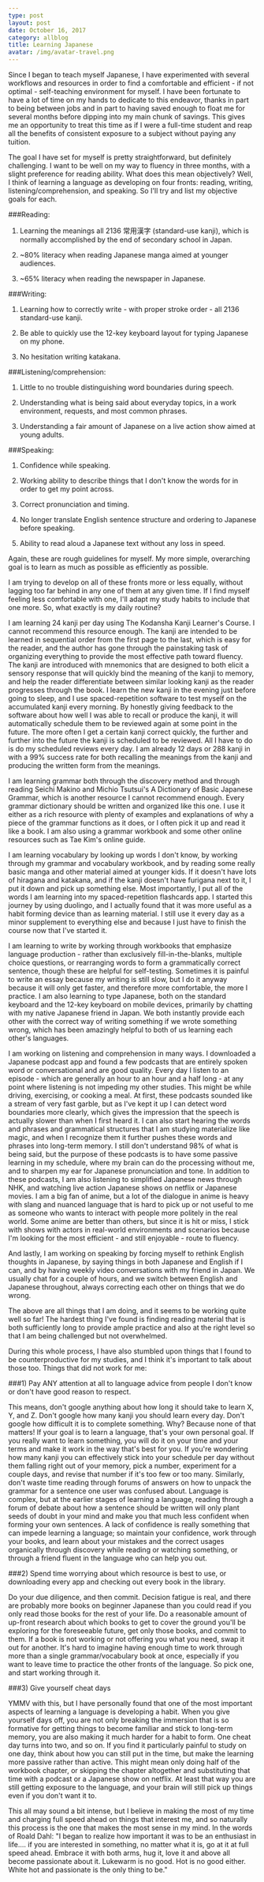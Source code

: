 ```yaml
---
type: post
layout: post
date: October 16, 2017
category: allblog
title: Learning Japanese
avatar: /img/avatar-travel.png
---
```


Since I began to teach myself Japanese, I have experimented with several workflows and resources in order to find a comfortable and efficient - if not optimal - self-teaching environment for myself. I have been fortunate to have a lot of time on my hands to dedicate to this endeavor, thanks in part to being between jobs and in part to having saved enough to float me for several months before dipping into my main chunk of savings. This gives me an opportunity to treat this time as if I were a full-time student and reap all the benefits of consistent exposure to a subject without paying any tuition.

The goal I have set for myself is pretty straightforward, but definitely challenging. I want to be well on my way to fluency in three months, with a slight preference for reading ability. What does this mean objectively? Well, I think of learning a language as developing on four fronts: reading, writing, listening/comprehension, and speaking. So I'll try and list my objective goals for each.

###Reading:

1) Learning the meanings all 2136 常用漢字 (standard-use kanji), which is normally accomplished by the end of secondary school in Japan.

2) ~80% literacy when reading Japanese manga aimed at younger audiences.

3) ~65% literacy when reading the newspaper in Japanese.


###Writing:

1) Learning how to correctly write - with proper stroke order - all 2136 standard-use kanji.

2) Be able to quickly use the 12-key keyboard layout for typing Japanese on my phone.

3) No hesitation writing katakana.


###Listening/comprehension:

1) Little to no trouble distinguishing word boundaries during speech.

2) Understanding what is being said about everyday topics, in a work environment, requests, and most common phrases.

3) Understanding a fair amount of Japanese on a live action show aimed at young adults.


###Speaking:

1) Confidence while speaking.

2) Working ability to describe things that I don't know the words for in order to get my point across.

3) Correct pronunciation and timing.

4) No longer translate English sentence structure and ordering to Japanese before speaking.

5) Ability to read aloud a Japanese text without any loss in speed.


Again, these are rough guidelines for myself. My more simple, overarching goal is to learn as much as possible as efficiently as possible. 

I am trying to develop on all of these fronts more or less equally, without lagging too far behind in any one of them at any given time. If I find myself feeling less comfortable with one, I'll adapt my study habits to include that one more. So, what exactly is my daily routine?

I am learning 24 kanji per day using The Kodansha Kanji Learner's Course. I cannot recommend this resource enough. The kanji are intended to be learned in sequential order from the first page to the last, which is easy for the reader, and the author has gone through the painstaking task of organizing everything to provide the most effective path toward fluency. The kanji are introduced with mnemonics that are designed to both elicit a sensory response that will quickly bind the meaning of the kanji to memory, and help the reader differentiate between similar looking kanji as the reader progresses through the book. I learn the new kanji in the evening just before going to sleep, and I use spaced-repetition software to test myself on the accumulated kanji every morning. By honestly giving feedback to the software about how well I was able to recall or produce the kanji, it will automatically schedule them to be reviewed again at some point in the future. The more often I get a certain kanji correct quickly, the further and further into the future the kanji is scheduled to be reviewed. All I have to do is do my scheduled reviews every day. I am already 12 days or 288 kanji in with a 99% success rate for both recalling the meanings from the kanji and producing the written form from the meanings.

I am learning grammar both through the discovery method and through reading Seichi Makino and Michio Tsutsui's A Dictionary of Basic Japanese Grammar, which is another resource I cannot recommend enough. Every grammar dictionary should be written and organized like this one. I use it either as a rich resource with plenty of examples and explanations of why a piece of the grammar functions as it does, or I often pick it up and read it like a book. I am also using a grammar workbook and some other online resources such as Tae Kim's online guide.

I am learning vocabulary by looking up words I don't know, by working through my grammar and vocabulary workbook, and by reading some really basic manga and other material aimed at younger kids. If it doesn't have lots of hiragana and katakana, and if the kanji doesn't have furigana next to it, I put it down and pick up something else. Most importantly, I put all of the words I am learning into my spaced-repetition flashcards app. I started this journey by using duolingo, and I actually found that it was more useful as a habit forming device than as learning material. I still use it every day as a minor supplement to everything else and because I just have to finish the course now that I've started it.

I am learning to write by working through workbooks that emphasize language production - rather than exclusively fill-in-the-blanks, multiple choice questions, or rearranging words to form a grammatically correct sentence, though these are helpful for self-testing. Sometimes it is painful to write an essay because my writing is still slow, but I do it anyway because it will only get faster, and therefore more comfortable, the more I practice. I am also learning to type Japanese, both on the standard keyboard and the 12-key keyboard on mobile devices, primarily by chatting with my native Japanese friend in Japan. We both instantly provide each other with the correct way of writing something if we wrote something wrong, which has been amazingly helpful to both of us learning each other's languages.

I am working on listening and comprehension in many ways. I downloaded a Japanese podcast app and found a few podcasts that are entirely spoken word or conversational and are good quality. Every day I listen to an episode - which are generally an hour to an hour and a half long - at any point where listening is not impeding my other studies. This might be while driving, exercising, or cooking a meal. At first, these podcasts sounded like a stream of very fast garble, but as I've kept it up I can detect word boundaries more clearly, which gives the impression that the speech is actually slower than when I first heard it. I can also start hearing the words and phrases and grammatical structures that I am studying materialize like magic, and when I recognize them it further pushes these words and phrases into long-term memory. I still don't understand 98% of what is being said, but the purpose of these podcasts is to have some passive learning in my schedule, where my brain can do the processing without me, and to sharpen my ear for Japanese pronunciation and tone. In addition to these podcasts, I am also listening to simplified Japanese news through NHK, and watching live action Japanese shows on netflix or Japanese movies. I am a big fan of anime, but a lot of the dialogue in anime is heavy with slang and nuanced language that is hard to pick up or not useful to me as someone who wants to interact with people more politely in the real world. Some anime are better than others, but since it is hit or miss, I stick with shows with actors in real-world environments and scenarios because I'm looking for the most efficient - and still enjoyable - route to fluency.

And lastly, I am working on speaking by forcing myself to rethink English thoughts in Japanese, by saying things in both Japanese and English if I can, and by having weekly video conversations with my friend in Japan. We usually chat for a couple of hours, and we switch between English and Japanese throughout, always correcting each other on things that we do wrong.

The above are all things that I am doing, and it seems to be working quite well so far! The hardest thing I've found is finding reading material that is both sufficiently long to provide ample practice and also at the right level so that I am being challenged but not overwhelmed.

During this whole process, I have also stumbled upon things that I found to be counterproductive for my studies, and I think it's important to talk about those too. Things that did not work for me:

###1) Pay ANY attention at all to language advice from people I don't know or don't have good reason to respect. 

This means, don't google anything about how long it should take to learn X, Y, and Z. Don't google how many kanji you should learn every day. Don't google how difficult it is to complete something. Why? Because none of that matters! If your goal is to learn a language, that's your own personal goal. If you really want to learn something, you will do it on your time and your terms and make it work in the way that's best for you. If you're wondering how many kanji you can effectively stick into your schedule per day without them falling right out of your memory, pick a number, experiment for a couple days, and revise that number if it's too few or too many. Similarly, don't waste time reading through forums of answers on how to unpack the grammar for a sentence one user was confused about. Language is complex, but at the earlier stages of learning a language, reading through a forum of debate about how a sentence should be written will only plant seeds of doubt in your mind and make you that much less confident when forming your own sentences. A lack of confidence is really something that can impede learning a language; so maintain your confidence, work through your books, and learn about your mistakes and the correct usages organically through discovery while reading or watching something, or through a friend fluent in the language who can help you out.

###2) Spend time worrying about which resource is best to use, or downloading every app and checking out every book in the library.

Do your due diligence, and then commit. Decision fatigue is real, and there are probably more books on beginner Japanese than you could read if you only read those books for the rest of your life. Do a reasonable amount of up-front research about which books to get to cover the ground you'll be exploring for the foreseeable future, get only those books, and commit to them. If a book is not working or not offering you what you need, swap it out for another. It's hard to imagine having enough time to work through more than a single grammar/vocabulary book at once, especially if you want to leave time to practice the other fronts of the language. So pick one, and start working through it.

###3) Give yourself cheat days

YMMV with this, but I have personally found that one of the most important aspects of learning a language is developing a habit. When you give yourself days off, you are not only breaking the immersion that is so formative for getting things to become familiar and stick to long-term memory, you are also making it much harder for a habit to form. One cheat day turns into two, and so on. If you find it particularly painful to study on one day, think about how you can still put in the time, but make the learning more passive rather than active. This might mean only doing half of the workbook chapter, or skipping the chapter altogether and substituting that time with a podcast or a Japanese show on netflix. At least that way you are still getting exposure to the language, and your brain will still pick up things even if you don't want it to.

This all may sound a bit intense, but I believe in making the most of my time and charging full speed ahead on things that interest me, and so naturally this process is the one that makes the most sense in my mind. In the words of Roald Dahl: "I began to realize how important it was to be an enthusiast in life.... if you are interested in something, no matter what it is, go at it at full speed ahead. Embrace it with both arms, hug it, love it and above all become passionate about it. Lukewarm is no good. Hot is no good either. White hot and passionate is the only thing to be."
